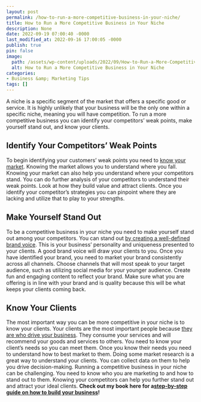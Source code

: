 ```yaml
---
layout: post
permalink: /how-to-run-a-more-competitive-business-in-your-niche/
title: How to Run a More Competitive Business in Your Niche
description: None
date: 2022-09-19 07:00:40 -0000
last_modified_at: 2022-09-16 17:00:05 -0000
publish: true
pin: false
image:
  path: /assets/wp-content/uploads/2022/09/How-to-Run-a-More-Competitive-Business-in-Your-Niche.jpg
  alt: How to Run a More Competitive Business in Your Niche
categories:
- Business &amp; Marketing Tips
tags: []
---
```

A niche is a specific segment of the market that offers a specific good or service. It is highly unlikely that your business will be the only one within a specific niche, meaning you will have competition. To run a more competitive business you can identify your competitors’ weak points, make yourself stand out, and know your clients.

## **Identify Your Competitors’ Weak Points**

To begin identifying your customers’ weak points you need to [know your market](https://kalibrate.com/insights/blog/network-transformation/offering-gaps/). Knowing the market allows you to understand where you fall. Knowing your market can also help you understand where your competitors stand. You can do further analysis of your competitors to understand their weak points. Look at how they build value and attract clients. Once you identify your competitor’s strategies you can pinpoint where they are lacking and utilize that to play to your strengths.

## **Make Yourself Stand Out**

To be a competitive business in your niche you need to make yourself stand out among your competitors. You can stand out [by creating a well-defined brand voice](https://blog.finchbrands.com/what-is-brand-voice). This is your business’ personality and uniqueness presented to your clients. A good brand voice will draw your clients to you. Once you have identified your brand, you need to market your brand consistently across all channels. Choose channels that will most speak to your target audience, such as utilizing social media for your younger audience. Create fun and engaging content to reflect your brand. Make sure what you are offering is in line with your brand and is quality because this will be what keeps your clients coming back.

## **Know Your Clients**

The most important way you can be more competitive in your niche is to know your clients. Your clients are the most important people because [they are who drive your business](https://www.vezadigital.com/post/why-is-it-important-to-know-your-customer). They consume your services and will recommend your goods and services to others. You need to know your client’s needs so you can meet them. Once you know their needs you need to understand how to best market to them. Doing some market research is a great way to understand your clients. You can collect data on them to help you drive decision-making. Running a competitive business in your niche can be challenging. You need to know who you are marketing to and how to stand out to them. Knowing your competitors can help you further stand out and attract your ideal clients. **Check out my book here for a**[**step-by-step guide on how to build your business**](https://blog.finchbrands.com/what-is-brand-voice)**!**
